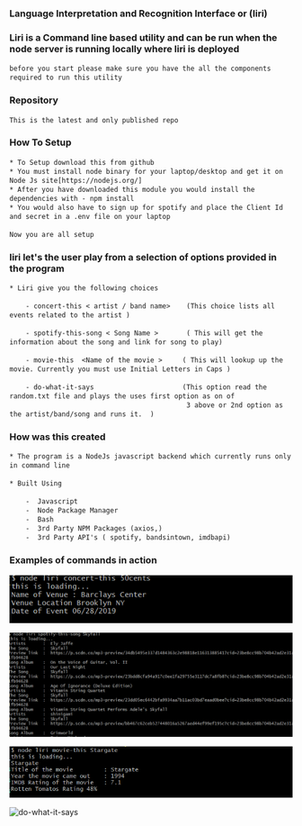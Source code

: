 ### Language Interpretation and Recognition Interface or (liri)

### Liri is a Command line based utility and can be run when the node server is running locally where liri is deployed
    before you start please make sure you have the all the components required to run this utility

###  Repository 
    This is the latest and only published repo
    
### How To Setup

    * To Setup download this from github 
    * You must install node binary for your laptop/desktop and get it on Node Js site[https://nodejs.org/]
    * After you have downloaded this module you would install the dependencies with - npm install
    * You would also have to sign up for spotify and place the Client Id and secret in a .env file on your laptop

    Now you are all setup

###  liri let's the user play from a selection of options provided in the program

    * Liri give you the following choices

        - concert-this < artist / band name>    (This choice lists all events related to the artist )

        - spotify-this-song < Song Name >       ( This will get the information about the song and link for song to play)

        - movie-this  <Name of the movie >     ( This will lookup up the movie. Currently you must use Initial Letters in Caps )

        - do-what-it-says                      (This option read the random.txt file and plays the uses first option as on of 
                                                3 above or 2nd option as the artist/band/song and runs it.  )

### How was this created

    * The program is a NodeJs javascript backend which currently runs only in command line

    * Built Using

        -  Javascript
        -  Node Package Manager
        -  Bash
        -  3rd Party NPM Packages (axios,)
        -  3rd Party API's ( spotify, bandsintown, imdbapi)
         
### Examples of commands in action

![concert-this](images/concert-this.png)

![spotify-this-song](images/spotify-this-song.png)

![movie-this](images/movie-this.png)

![do-what-it-says](images/do-what-it-says.png)
